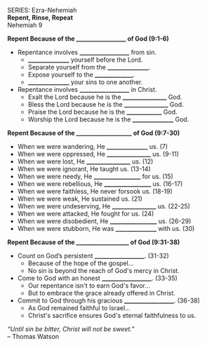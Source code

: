 SERIES: Ezra-Nehemiah  
**Repent, Rinse, Repeat**  
Nehemiah 9

**Repent Because of the \_\_\_\_\_\_\_\_\_\_\_\_\_\_\_\_\_ of God (9:1-6)**

* Repentance involves **\_\_\_\_\_\_\_\_\_\_\_\_\_\_\_\_\_** from sin.  
  * **\_\_\_\_\_\_\_\_\_\_\_\_\_\_** yourself before the Lord.  
  * Separate yourself from the **\_\_\_\_\_\_\_\_\_\_\_\_\_\_**.   
  * Expose yourself to the **\_\_\_\_\_\_\_\_\_\_\_\_\_**.   
  * **\_\_\_\_\_\_\_\_\_\_\_\_\_\_** your sins to one another.  
* Repentance involves **\_\_\_\_\_\_\_\_\_\_\_\_\_\_\_\_\_** in Christ.   
  * Exalt the Lord because he is the **\_\_\_\_\_\_\_\_\_\_\_\_\_\_\_** God.  
  * Bless the Lord because he is the **\_\_\_\_\_\_\_\_\_\_\_\_\_\_\_** God.   
  * Praise the Lord because he is the **\_\_\_\_\_\_\_\_\_\_\_\_** God.   
  * Worship the Lord because he is the **\_\_\_\_\_\_\_\_\_\_\_\_\_\_** God.  

**Repent Because of the \_\_\_\_\_\_\_\_\_\_\_\_\_\_\_\_\_\_\_ of God (9:7-30)**

* When we were wandering, He **\_\_\_\_\_\_\_\_\_\_\_\_\_\_** us. (7)   
* When we were oppressed, He **\_\_\_\_\_\_\_\_\_\_\_\_\_\_\_** us. (9-11)  
* When we were lost, He **\_\_\_\_\_\_\_\_\_\_\_\_\_\_\_** us. (12)  
* When we were ignorant, He taught us. (13-14)  
* When we were needy, He **\_\_\_\_\_\_\_\_\_\_\_\_\_\_\_\_** for us. (15)  
* When we were rebellious, He **\_\_\_\_\_\_\_\_\_\_\_\_\_\_\_\_** us. (16-17)  
* When we were faithless, He never forsook us. (18-19)  
* When we were weak, He sustained us. (21)  
* When we were undeserving, He **\_\_\_\_\_\_\_\_\_\_\_\_\_\_\_** us. (22-25)  
* When we were attacked, He fought for us. (24)  
* When we were disobedient, He **\_\_\_\_\_\_\_\_\_\_\_\_\_\_\_\_** us. (26-29)  
* When we were stubborn, He was **\_\_\_\_\_\_\_\_\_\_\_\_\_\_** with us. (30)

**Repent Because of the \_\_\_\_\_\_\_\_\_\_\_\_\_\_\_\_\_\_ of God (9:31-38)**

* Count on God’s persistent **\_\_\_\_\_\_\_\_\_\_\_\_\_\_\_\_\_**. (31-32)  
  * Because of the hope of the gospel…  
  * No sin is beyond the reach of God's mercy in Christ.  
* Come to God with an honest **\_\_\_\_\_\_\_\_\_\_\_\_\_\_\_\_\_**. (33-35)  
  * Our repentance isn't to earn God's favor…  
  * But to embrace the grace already offered in Christ.  
* Commit to God through his gracious **\_\_\_\_\_\_\_\_\_\_\_\_\_\_\_\_\_**. (36-38)  
  * As God remained faithful to Israel…  
  * Christ's sacrifice ensures God's eternal faithfulness to us.

*“Until sin be bitter, Christ will not be sweet.*”  
– Thomas Watson
